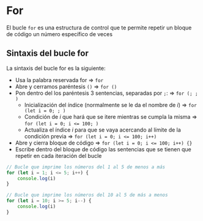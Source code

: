 # For

El bucle `for` es una estructura de control que te permite repetir un bloque de código un número específico de veces

## Sintaxis del bucle for

La sintaxis del bucle for es la siguiente:

- Usa la palabra reservada for => `for`
- Abre y cerramos paréntesis `()` => `for ()`
- Pon dentro del los paréntesis 3 sentencias, separadas por `;`: => `for (; ; )`
  - Inicialización del índice (normalmente se le da el nombre de *i*)  => `for (let i = 0; ; )`
  - Condición de *i* que hará que se itere mientras se cumpla la misma  => `for (let i = 0; i <= 100; )`
  - Actualiza el índice *i* para que se vaya acercando al límite de la condición previa  => `for (let i = 0; i <= 100; i++)`
- Abre y cierra bloque de código   => `for (let i = 0; i <= 100; i++) {}`
- Escribe dentro del bloque de código las sentencias que se tienen que repetir en cada iteración del bucle

```typescript
// Bucle que imprime los números del 1 al 5 de menos a más
for (let i = 1; i <= 5; i++) {
    console.log(i)
}

// Bucle que imprime los números del 10 al 5 de más a menos
for (let i = 10; i >= 5; i--) {
    console.log(i)
}
```

